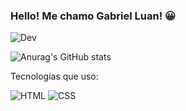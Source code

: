 ### Hello! Me chamo Gabriel Luan! 😀
![Dev](https://img.shields.io/badge/Dev_gabriel-0A0A0A?style=for-the-badge&logo=devdotto&logoColor=white)

![Anurag's GitHub stats](https://github-readme-stats.vercel.app/api?username=DevGabryel&show_icons=true&theme=tokyonight)  

Tecnologias que uso:

![HTML](https://img.shields.io/badge/HTML5-E34F26?style=for-the-badge&logo=html5&logoColor=white)
![CSS](https://img.shields.io/badge/CSS3-1572B6?style=for-the-badge&logo=css3&logoColor=white)


